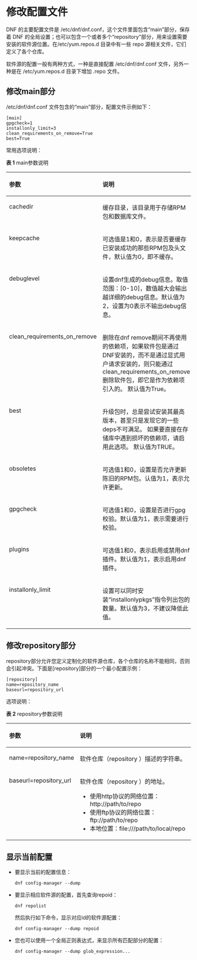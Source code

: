 # 修改配置文件<a name="ZH-CN_TOPIC_0182317330"></a>

DNF 的主要配置文件是  /etc/dnf/dnf.conf，这个文件里面包含“main”部分，保存着 DNF 的全局设置；也可以包含一个或者多个“repository”部分，用来设置需要安装的软件源位置。在/etc/yum.repos.d 目录中有一些 repo 源相关文件，它们定义了各个仓库。

软件源的配置一般有两种方式，一种是直接配置  /etc/dnf/dnf.conf 文件，另外一种是在 /etc/yum.repos.d 目录下增加 .repo 文件。

## 修改main部分<a name="zh-cn_topic_0151921080_se5de3a22d49e406facb880f28d61d2b4"></a>

/etc/dnf/dnf.conf 文件包含的“main”部分，配置文件示例如下：

```
[main]
gpgcheck=1
installonly_limit=3
clean_requirements_on_remove=True
best=True
```

常用选项说明：

**表 1**  main参数说明

<a name="zh-cn_topic_0151921080_t2716a40f69b24a989ec3c0b6f278cb5d"></a>
<table><thead align="left"><tr id="zh-cn_topic_0151921080_re437b39f0a1647ff864353c080184c45"><th class="cellrowborder" valign="top" width="31.580000000000002%" id="mcps1.2.3.1.1"><p id="zh-cn_topic_0151921080_a228122f6ac30401d8237a59bf9535ad1"><a name="zh-cn_topic_0151921080_a228122f6ac30401d8237a59bf9535ad1"></a><a name="zh-cn_topic_0151921080_a228122f6ac30401d8237a59bf9535ad1"></a>参数</p>
</th>
<th class="cellrowborder" valign="top" width="68.42%" id="mcps1.2.3.1.2"><p id="zh-cn_topic_0151921080_ae291ac87cc3c4ce1bd23cfbd2f989d09"><a name="zh-cn_topic_0151921080_ae291ac87cc3c4ce1bd23cfbd2f989d09"></a><a name="zh-cn_topic_0151921080_ae291ac87cc3c4ce1bd23cfbd2f989d09"></a>说明</p>
</th>
</tr>
</thead>
<tbody><tr id="zh-cn_topic_0151921080_raeb774ff205e457e818067d51a26a39a"><td class="cellrowborder" valign="top" width="31.580000000000002%" headers="mcps1.2.3.1.1 "><p id="zh-cn_topic_0151921080_aca09cf10eb084bee89cf1f5fe5f35fac"><a name="zh-cn_topic_0151921080_aca09cf10eb084bee89cf1f5fe5f35fac"></a><a name="zh-cn_topic_0151921080_aca09cf10eb084bee89cf1f5fe5f35fac"></a>cachedir</p>
</td>
<td class="cellrowborder" valign="top" width="68.42%" headers="mcps1.2.3.1.2 "><p id="zh-cn_topic_0151921080_a2151a724f4ff4a468f77b15eaec8ed3a"><a name="zh-cn_topic_0151921080_a2151a724f4ff4a468f77b15eaec8ed3a"></a><a name="zh-cn_topic_0151921080_a2151a724f4ff4a468f77b15eaec8ed3a"></a>缓存目录，该目录用于存储RPM包和数据库文件。</p>
</td>
</tr>
<tr id="zh-cn_topic_0151921080_r22f24b5ffe0e4bc3be64ef01afc49c6c"><td class="cellrowborder" valign="top" width="31.580000000000002%" headers="mcps1.2.3.1.1 "><p id="zh-cn_topic_0151921080_a33e3b7427b024df7922a3acdc7d2caf7"><a name="zh-cn_topic_0151921080_a33e3b7427b024df7922a3acdc7d2caf7"></a><a name="zh-cn_topic_0151921080_a33e3b7427b024df7922a3acdc7d2caf7"></a>keepcache</p>
</td>
<td class="cellrowborder" valign="top" width="68.42%" headers="mcps1.2.3.1.2 "><p id="zh-cn_topic_0151921080_a16334e4f6fec4e79872c4a8b3a31d772"><a name="zh-cn_topic_0151921080_a16334e4f6fec4e79872c4a8b3a31d772"></a><a name="zh-cn_topic_0151921080_a16334e4f6fec4e79872c4a8b3a31d772"></a>可选值是1和0，表示是否要缓存已安装成功的那些RPM包及头文件，默认值为0，即不缓存。</p>
</td>
</tr>
<tr id="zh-cn_topic_0151921080_rc9c76f44bb7840b8b61a46b0854538b3"><td class="cellrowborder" valign="top" width="31.580000000000002%" headers="mcps1.2.3.1.1 "><p id="zh-cn_topic_0151921080_af751af3ed4cb4a189f209994d274dfe0"><a name="zh-cn_topic_0151921080_af751af3ed4cb4a189f209994d274dfe0"></a><a name="zh-cn_topic_0151921080_af751af3ed4cb4a189f209994d274dfe0"></a>debuglevel</p>
</td>
<td class="cellrowborder" valign="top" width="68.42%" headers="mcps1.2.3.1.2 "><p id="zh-cn_topic_0151921080_a118e43ebde57468eb40f0af51b86d751"><a name="zh-cn_topic_0151921080_a118e43ebde57468eb40f0af51b86d751"></a><a name="zh-cn_topic_0151921080_a118e43ebde57468eb40f0af51b86d751"></a>设置dnf生成的debug信息。取值范围：[0-10]，数值越大会输出越详细的debug信息。默认值为2，设置为0表示不输出debug信息。</p>
</td>
</tr>
<tr id="zh-cn_topic_0151921080_rc12e82ae45524ba8aea5248e154a832a"><td class="cellrowborder" valign="top" width="31.580000000000002%" headers="mcps1.2.3.1.1 "><p id="zh-cn_topic_0151921080_adc7f634b391d4726808fe0b3354f969d"><a name="zh-cn_topic_0151921080_adc7f634b391d4726808fe0b3354f969d"></a><a name="zh-cn_topic_0151921080_adc7f634b391d4726808fe0b3354f969d"></a>clean_requirements_on_remove</p>
</td>
<td class="cellrowborder" valign="top" width="68.42%" headers="mcps1.2.3.1.2 "><p id="zh-cn_topic_0151921080_ae9df2a3423504b4da46111a6e1162352"><a name="zh-cn_topic_0151921080_ae9df2a3423504b4da46111a6e1162352"></a><a name="zh-cn_topic_0151921080_ae9df2a3423504b4da46111a6e1162352"></a>删除在dnf remove期间不再使用的依赖项，如果软件包是通过DNF安装的，而不是通过显式用户请求安装的，则只能通过clean_requirements_on_remove删除软件包，即它是作为依赖项引入的。 默认值为True。</p>
</td>
</tr>
<tr id="zh-cn_topic_0151921080_r096417e2f0524024b93c722dab0113cd"><td class="cellrowborder" valign="top" width="31.580000000000002%" headers="mcps1.2.3.1.1 "><p id="zh-cn_topic_0151921080_p11584914871"><a name="zh-cn_topic_0151921080_p11584914871"></a><a name="zh-cn_topic_0151921080_p11584914871"></a>best</p>
</td>
<td class="cellrowborder" valign="top" width="68.42%" headers="mcps1.2.3.1.2 "><p id="zh-cn_topic_0151921080_a406b4dd56fb7483ea43c7231aa2a7499"><a name="zh-cn_topic_0151921080_a406b4dd56fb7483ea43c7231aa2a7499"></a><a name="zh-cn_topic_0151921080_a406b4dd56fb7483ea43c7231aa2a7499"></a>升级包时，总是尝试安装其最高版本，甚至只是发现它的一些deps不可满足。 如果要直接在存储库中遇到损坏的依赖项，请启用此选项。 默认值为TRUE。</p>
</td>
</tr>
<tr id="zh-cn_topic_0151921080_r447c1e6abe344a719dd9e8b109c799fa"><td class="cellrowborder" valign="top" width="31.580000000000002%" headers="mcps1.2.3.1.1 "><p id="zh-cn_topic_0151921080_a6befc61e1a58499b96ecdcc96b0489d4"><a name="zh-cn_topic_0151921080_a6befc61e1a58499b96ecdcc96b0489d4"></a><a name="zh-cn_topic_0151921080_a6befc61e1a58499b96ecdcc96b0489d4"></a>obsoletes</p>
</td>
<td class="cellrowborder" valign="top" width="68.42%" headers="mcps1.2.3.1.2 "><p id="zh-cn_topic_0151921080_a581b6f9d8f9b4ad7b62734f86f6d556e"><a name="zh-cn_topic_0151921080_a581b6f9d8f9b4ad7b62734f86f6d556e"></a><a name="zh-cn_topic_0151921080_a581b6f9d8f9b4ad7b62734f86f6d556e"></a>可选值1和0，设置是否允许更新陈旧的RPM包。认值为1，表示允许更新。</p>
</td>
</tr>
<tr id="zh-cn_topic_0151921080_r30106389463d4ba0bf505a6b78034b23"><td class="cellrowborder" valign="top" width="31.580000000000002%" headers="mcps1.2.3.1.1 "><p id="zh-cn_topic_0151921080_a51da18882a5b41ff8a5a328f73d186dd"><a name="zh-cn_topic_0151921080_a51da18882a5b41ff8a5a328f73d186dd"></a><a name="zh-cn_topic_0151921080_a51da18882a5b41ff8a5a328f73d186dd"></a>gpgcheck</p>
</td>
<td class="cellrowborder" valign="top" width="68.42%" headers="mcps1.2.3.1.2 "><p id="zh-cn_topic_0151921080_addb19525458847cd90f1d1390b966701"><a name="zh-cn_topic_0151921080_addb19525458847cd90f1d1390b966701"></a><a name="zh-cn_topic_0151921080_addb19525458847cd90f1d1390b966701"></a>可选值1和0，设置是否进行gpg校验。默认值为1，表示需要进行校验。</p>
</td>
</tr>
<tr id="zh-cn_topic_0151921080_ra0a9a346638c4a1bb007bbbe59eaeea7"><td class="cellrowborder" valign="top" width="31.580000000000002%" headers="mcps1.2.3.1.1 "><p id="zh-cn_topic_0151921080_af01afb28195145988ff4ba218bfad29b"><a name="zh-cn_topic_0151921080_af01afb28195145988ff4ba218bfad29b"></a><a name="zh-cn_topic_0151921080_af01afb28195145988ff4ba218bfad29b"></a>plugins</p>
</td>
<td class="cellrowborder" valign="top" width="68.42%" headers="mcps1.2.3.1.2 "><p id="zh-cn_topic_0151921080_a093f5fa9735a4e27a6bdbd2e1d59faee"><a name="zh-cn_topic_0151921080_a093f5fa9735a4e27a6bdbd2e1d59faee"></a><a name="zh-cn_topic_0151921080_a093f5fa9735a4e27a6bdbd2e1d59faee"></a>可选值1和0，表示启用或禁用dnf插件。默认值为1，表示启用dnf插件。</p>
</td>
</tr>
<tr id="zh-cn_topic_0151921080_r1fea2c77ef6e4c63a6ca076666eb8651"><td class="cellrowborder" valign="top" width="31.580000000000002%" headers="mcps1.2.3.1.1 "><p id="zh-cn_topic_0151921080_a66ecbecaa5494510b6b1304af3e4da43"><a name="zh-cn_topic_0151921080_a66ecbecaa5494510b6b1304af3e4da43"></a><a name="zh-cn_topic_0151921080_a66ecbecaa5494510b6b1304af3e4da43"></a>installonly_limit</p>
</td>
<td class="cellrowborder" valign="top" width="68.42%" headers="mcps1.2.3.1.2 "><p id="zh-cn_topic_0151921080_aab5e9fba116044e4807c04ae55297cd1"><a name="zh-cn_topic_0151921080_aab5e9fba116044e4807c04ae55297cd1"></a><a name="zh-cn_topic_0151921080_aab5e9fba116044e4807c04ae55297cd1"></a>设置可以同时安装“installonlypkgs”指令列出包的数量。默认值为3，不建议降低此值。</p>
</td>
</tr>
</tbody>
</table>

## 修改repository部分<a name="zh-cn_topic_0151921080_sa94775dab64644bd8aa8e23415ff54f7"></a>

repository部分允许您定义定制化的软件源仓库，各个仓库的名称不能相同，否则会引起冲突。下面是\[repository\]部分的一个最小配置示例：

```
[repository]
name=repository_name
baseurl=repository_url
```

选项说明：

**表 2**  repository参数说明

<a name="zh-cn_topic_0151921080_t2df9dceb0ff64b2f8db8ec5cd779792a"></a>
<table><thead align="left"><tr id="zh-cn_topic_0151921080_r9162be1b9c5b451f8a7ff1466f5b8430"><th class="cellrowborder" valign="top" width="31.580000000000002%" id="mcps1.2.3.1.1"><p id="zh-cn_topic_0151921080_af95a9e18156646249707de3f94ac1b3c"><a name="zh-cn_topic_0151921080_af95a9e18156646249707de3f94ac1b3c"></a><a name="zh-cn_topic_0151921080_af95a9e18156646249707de3f94ac1b3c"></a>参数</p>
</th>
<th class="cellrowborder" valign="top" width="68.42%" id="mcps1.2.3.1.2"><p id="zh-cn_topic_0151921080_a8cc2e976bc794e86a279d3bae8f901c4"><a name="zh-cn_topic_0151921080_a8cc2e976bc794e86a279d3bae8f901c4"></a><a name="zh-cn_topic_0151921080_a8cc2e976bc794e86a279d3bae8f901c4"></a>说明</p>
</th>
</tr>
</thead>
<tbody><tr id="zh-cn_topic_0151921080_rbfa3a638cbc24c73ab13529149b75bb1"><td class="cellrowborder" valign="top" width="31.580000000000002%" headers="mcps1.2.3.1.1 "><p id="zh-cn_topic_0151921080_a4a0b069bbf624b09be3bdd08567c0445"><a name="zh-cn_topic_0151921080_a4a0b069bbf624b09be3bdd08567c0445"></a><a name="zh-cn_topic_0151921080_a4a0b069bbf624b09be3bdd08567c0445"></a>name=repository_name</p>
</td>
<td class="cellrowborder" valign="top" width="68.42%" headers="mcps1.2.3.1.2 "><p id="zh-cn_topic_0151921080_a21ddbd0f48924c1eb7475cc34de2dc32"><a name="zh-cn_topic_0151921080_a21ddbd0f48924c1eb7475cc34de2dc32"></a><a name="zh-cn_topic_0151921080_a21ddbd0f48924c1eb7475cc34de2dc32"></a>软件仓库（repository ）描述的字符串。</p>
</td>
</tr>
<tr id="zh-cn_topic_0151921080_r00b7f4067dc94647941026719cd6f293"><td class="cellrowborder" valign="top" width="31.580000000000002%" headers="mcps1.2.3.1.1 "><p id="zh-cn_topic_0151921080_af53cdfe5f204471f956cdab7c466fa40"><a name="zh-cn_topic_0151921080_af53cdfe5f204471f956cdab7c466fa40"></a><a name="zh-cn_topic_0151921080_af53cdfe5f204471f956cdab7c466fa40"></a>baseurl=repository_url</p>
</td>
<td class="cellrowborder" valign="top" width="68.42%" headers="mcps1.2.3.1.2 "><p id="zh-cn_topic_0151921080_aa17154cd42524a1a8075e6414160a153"><a name="zh-cn_topic_0151921080_aa17154cd42524a1a8075e6414160a153"></a><a name="zh-cn_topic_0151921080_aa17154cd42524a1a8075e6414160a153"></a>软件仓库（repository ）的地址。</p>
<a name="zh-cn_topic_0151921080_ued0c249b843549a79bfa68170539c91e"></a><a name="zh-cn_topic_0151921080_ued0c249b843549a79bfa68170539c91e"></a><ul id="zh-cn_topic_0151921080_ued0c249b843549a79bfa68170539c91e"><li>使用http协议的网络位置：http://path/to/repo</li><li>使用ftp协议的网络位置：ftp://path/to/repo</li><li>本地位置：file:///path/to/local/repo</li></ul>
</td>
</tr>
</tbody>
</table>

## 显示当前配置<a name="zh-cn_topic_0151921080_s23585ce056b94d4488c5f3acac04c4cf"></a>

-   要显示当前的配置信息：

    ```
    dnf config-manager --dump
    ```

-   要显示相应软件源的配置，首先查询repoid：

    ```
    dnf repolist
    ```

    然后执行如下命令，显示对应id的软件源配置：

    ```
    dnf config-manager --dump repoid
    ```

-   您也可以使用一个全局正则表达式，来显示所有匹配部分的配置：

    ```
    dnf config-manager --dump glob_expression...
    ```



